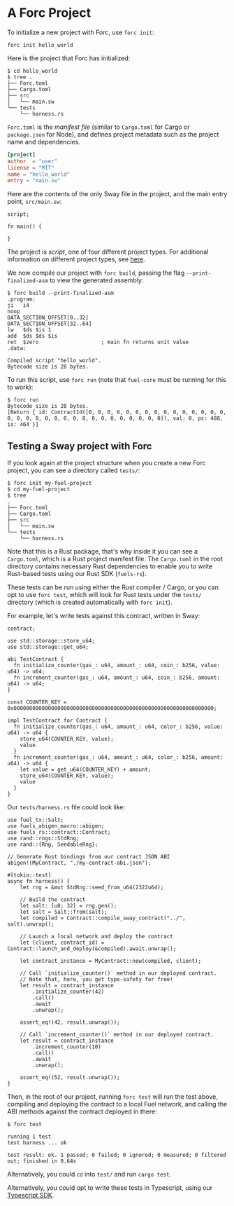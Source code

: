 # A Forc Project

To initialize a new project with Forc, use `forc init`:

```console
forc init hello_world
```

Here is the project that Forc has initialized:

```console
$ cd hello_world
$ tree .
├── Forc.toml
├── Cargo.toml
├── src
│   └── main.sw
└── tests
    └── harness.rs
```

`Forc.toml` is the _manifest file_ (similar to `Cargo.toml` for Cargo or `package.json` for Node), and defines project metadata such as the project name and dependencies.

```toml
[project]
author  = "user"
license = "MIT"
name = "hello_world"
entry = "main.sw"
```

Here are the contents of the only Sway file in the project, and the main entry point, `src/main.sw`:

```sway
script;

fn main() {
    
}
```

The project is _script_, one of four different project types. For additional information on different project types, see [here](./../sway-on-chain/index.md).

We now compile our project with `forc build`, passing the flag `--print-finalized-asm` to view the generated assembly:

```console
$ forc build --print-finalized-asm
.program:
ji   i4
noop
DATA_SECTION_OFFSET[0..32]
DATA_SECTION_OFFSET[32..64]
lw   $ds $is 1
add  $ds $ds $is
ret  $zero                    ; main fn returns unit value
.data:

Compiled script "hello_world".
Bytecode size is 28 bytes.
```

To run this script, use `forc run` (note that `fuel-core` must be running for this to work):

```console
$ forc run
Bytecode size is 28 bytes.
[Return { id: ContractId([0, 0, 0, 0, 0, 0, 0, 0, 0, 0, 0, 0, 0, 0, 0, 0, 0, 0, 0, 0, 0, 0, 0, 0, 0, 0, 0, 0, 0, 0, 0, 0]), val: 0, pc: 488, is: 464 }]
```

## Testing a Sway project with Forc

If you look again at the project structure when you create a new Forc project, you can see a directory called `tests/`:

```plaintext
$ forc init my-fuel-project
$ cd my-fuel-project
$ tree
.
├── Forc.toml
├── Cargo.toml
├── src
│   └── main.sw
└── tests
    └── harness.rs
```

Note that this is a Rust package, that's why inside it you can see a `Cargo.toml`, which is a Rust project manifest file. The `Cargo.toml` in the root directory contains necessary Rust dependencies to enable you to write Rust-based tests using our Rust SDK (`fuels-rs`).

These tests can be run using either the Rust compiler / Cargo, or you can opt to use `forc test`, which will look for Rust tests under the `tests/` directory (which is created automatically with `forc init`).

For example, let's write tests against this contract, written in Sway:

```sway
contract;

use std::storage::store_u64;
use std::storage::get_u64;

abi TestContract {
  fn initialize_counter(gas_: u64, amount_: u64, coin_: b256, value: u64) -> u64;
  fn increment_counter(gas_: u64, amount_: u64, coin_: b256, amount: u64) -> u64;
}

const COUNTER_KEY = 0x0000000000000000000000000000000000000000000000000000000000000000;

impl TestContract for Contract {
  fn initialize_counter(gas_: u64, amount_: u64, color_: b256, value: u64) -> u64 {
    store_u64(COUNTER_KEY, value);
    value
  }
  fn increment_counter(gas_: u64, amount_: u64, color_: b256, amount: u64) -> u64 {
    let value = get_u64(COUNTER_KEY) + amount;
    store_u64(COUNTER_KEY, value);
    value
  }
}
```

Our `tests/harness.rs` file could look like:

```sway
use fuel_tx::Salt;
use fuels_abigen_macro::abigen;
use fuels_rs::contract::Contract;
use rand::rngs::StdRng;
use rand::{Rng, SeedableRng};

// Generate Rust bindings from our contract JSON ABI
abigen!(MyContract, "./my-contract-abi.json");

#[tokio::test]
async fn harness() {
    let rng = &mut StdRng::seed_from_u64(2322u64);

    // Build the contract
    let salt: [u8; 32] = rng.gen();
    let salt = Salt::from(salt);
    let compiled = Contract::compile_sway_contract("../", salt).unwrap();

    // Launch a local network and deploy the contract
    let (client, contract_id) = Contract::launch_and_deploy(&compiled).await.unwrap();

    let contract_instance = MyContract::new(compiled, client);

    // Call `initialize_counter()` method in our deployed contract.
    // Note that, here, you get type-safety for free!
    let result = contract_instance
        .initialize_counter(42)
        .call()
        .await
        .unwrap();

    assert_eq!(42, result.unwrap());

    // Call `increment_counter()` method in our deployed contract.
    let result = contract_instance
        .increment_counter(10)
        .call()
        .await
        .unwrap();

    assert_eq!(52, result.unwrap());
}
```

Then, in the root of our project, running `forc test` will run the test above, compiling and deploying the contract to a local Fuel network, and calling the ABI methods against the contract deployed in there:

```plaintext
$ forc test

running 1 test
test harness ... ok

test result: ok. 1 passed; 0 failed; 0 ignored; 0 measured; 0 filtered out; finished in 0.64s
```

Alternatively, you could `cd` into `test/` and run `cargo test`.

Alternatively, you could opt to write these tests in Typescript, using our [Typescript SDK](https://github.com/FuelLabs/fuels-ts/).
